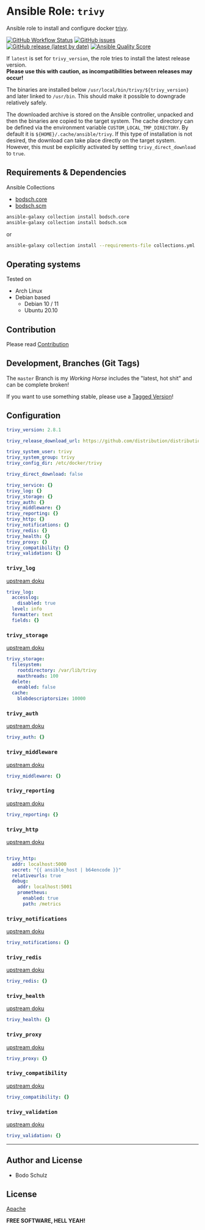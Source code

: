 
# Ansible Role:  `trivy` 

Ansible role to install and configure docker [trivy](https://github.com/distribution/distribution).

[![GitHub Workflow Status](https://img.shields.io/github/actions/workflow/status/bodsch/ansible-trivy/main.yml?branch=main)][ci]
[![GitHub issues](https://img.shields.io/github/issues/bodsch/ansible-trivy)][issues]
[![GitHub release (latest by date)](https://img.shields.io/github/v/release/bodsch/ansible-trivy)][releases]
[![Ansible Quality Score](https://img.shields.io/ansible/quality/50067?label=role%20quality)][quality]

[ci]: https://github.com/bodsch/ansible-trivy/actions
[issues]: https://github.com/bodsch/ansible-trivy/issues?q=is%3Aopen+is%3Aissue
[releases]: https://github.com/bodsch/ansible-trivy/releases
[quality]: https://galaxy.ansible.com/bodsch/trivy

If `latest` is set for `trivy_version`, the role tries to install the latest release version.  
**Please use this with caution, as incompatibilities between releases may occur!**

The binaries are installed below `/usr/local/bin/trivy/${trivy_version}` and later linked to `/usr/bin`. 
This should make it possible to downgrade relatively safely.

The downloaded archive is stored on the Ansible controller, unpacked and then the binaries are copied to the target system.
The cache directory can be defined via the environment variable `CUSTOM_LOCAL_TMP_DIRECTORY`. 
By default it is `${HOME}/.cache/ansible/trivy`.
If this type of installation is not desired, the download can take place directly on the target system. 
However, this must be explicitly activated by setting `trivy_direct_download` to `true`.

## Requirements & Dependencies

Ansible Collections

- [bodsch.core](https://github.com/bodsch/ansible-collection-core)
- [bodsch.scm](https://github.com/bodsch/ansible-collection-scm)

```bash
ansible-galaxy collection install bodsch.core
ansible-galaxy collection install bodsch.scm
```
or
```bash
ansible-galaxy collection install --requirements-file collections.yml
```

## Operating systems

Tested on

* Arch Linux
* Debian based
    - Debian 10 / 11
    - Ubuntu 20.10


## Contribution

Please read [Contribution](CONTRIBUTING.md)

## Development,  Branches (Git Tags)

The `master` Branch is my *Working Horse* includes the "latest, hot shit" and can be complete broken!

If you want to use something stable, please use a [Tagged Version](https://github.com/bodsch/ansible-trivy/tags)!

## Configuration

```yaml
trivy_version: 2.8.1

trivy_release_download_url: https://github.com/distribution/distribution/releases

trivy_system_user: trivy
trivy_system_group: trivy
trivy_config_dir: /etc/docker/trivy

trivy_direct_download: false

trivy_service: {}
trivy_log: {}
trivy_storage: {}
trivy_auth: {}
trivy_middleware: {}
trivy_reporting: {}
trivy_http: {}
trivy_notifications: {}
trivy_redis: {}
trivy_health: {}
trivy_proxy: {}
trivy_compatibility: {}
trivy_validation: {}
```

### `trivy_log`

[upstream doku](https://github.com/distribution/distribution/blob/main/docs/configuration.md#log)

```yaml
trivy_log:
  accesslog:
    disabled: true
  level: info
  formatter: text
  fields: {}
```

### `trivy_storage`

[upstream doku](https://github.com/distribution/distribution/blob/main/docs/configuration.md#storage)
```yaml
trivy_storage:
  filesystem:
    rootdirectory: /var/lib/trivy
    maxthreads: 100
  delete:
    enabled: false
  cache:
    blobdescriptorsize: 10000

```

### `trivy_auth`

[upstream doku](https://github.com/distribution/distribution/blob/main/docs/configuration.md#auth)
```yaml
trivy_auth: {}
```

### `trivy_middleware`

[upstream doku](https://github.com/distribution/distribution/blob/main/docs/configuration.md#middleware)
```yaml
trivy_middleware: {}
```

### `trivy_reporting`

[upstream doku](https://github.com/distribution/distribution/blob/main/docs/configuration.md#reporting)
```yaml
trivy_reporting: {}
```

### `trivy_http`

[upstream doku](https://github.com/distribution/distribution/blob/main/docs/configuration.md#http)
```yaml

trivy_http:
  addr: localhost:5000
  secret: "{{ ansible_host | b64encode }}"
  relativeurls: true
  debug:
    addr: localhost:5001
    prometheus:
      enabled: true
      path: /metrics
```

### `trivy_notifications`

[upstream doku](https://github.com/distribution/distribution/blob/main/docs/configuration.md#notifications)
```yaml
trivy_notifications: {}
```

### `trivy_redis`

[upstream doku](https://github.com/distribution/distribution/blob/main/docs/configuration.md#redis)
```yaml
trivy_redis: {}
```

### `trivy_health`

[upstream doku](https://github.com/distribution/distribution/blob/main/docs/configuration.md#health)
```yaml
trivy_health: {}
```

### `trivy_proxy`

[upstream doku](https://github.com/distribution/distribution/blob/main/docs/configuration.md#proxy)

```yaml
trivy_proxy: {}
```

### `trivy_compatibility`

[upstream doku](https://github.com/distribution/distribution/blob/main/docs/configuration.md#compatibility)
```yaml
trivy_compatibility: {}
```

### `trivy_validation`

[upstream doku](https://github.com/distribution/distribution/blob/main/docs/configuration.md#validation)
```yaml
trivy_validation: {}
```


---

## Author and License

- Bodo Schulz

## License

[Apache](LICENSE)

**FREE SOFTWARE, HELL YEAH!**
